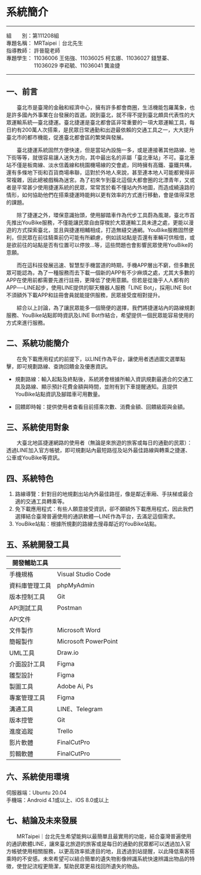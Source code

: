 # 系統簡介
---
組&emsp;&emsp;別：第111208組 <br/>
專題名稱： MRTaipei｜台北先生 <br/>
指導教師： 許晉龍老師 <br/>
專題學生： 11036006 王佑強、11036025 柯玄娜、11036027 錢慧蓁、 <br/>
　　　　　 11036029 李崧毓、11036041 龔渝捷

---
## 一、前言
&emsp;&emsp;臺北市是臺灣的金融和經濟中心，擁有許多都會商圈，生活機能包羅萬象，也是許多國內外事業在台發展的首選。說到臺北，就不得不提到臺北頗具代表性的大眾運輸系統—臺北捷運。臺北捷運是臺北都會區非常重要的一項大眾運輸工具，每日約有200萬人次搭乘，是民眾日常通勤和出遊最依賴的交通工具之一，大大提升臺北市的都市機能，促進臺北都會區的繁榮與發展。  

&emsp;&emsp;臺北捷運系統固然方便快速，但是當站內設施一多，或是連接著其他路線、地下街等等，就很容易讓人迷失方向，其中最出名的非屬「臺北車站」不可。臺北車站不僅是板南線、淡水信義線和桃園機場線的交會處，同時擁有高鐵、臺鐵共構，還有多條地下街和百貨商場串聯，這對於外地人來說，甚至連本地人可能都覺得非常複雜，因此總被戲稱為迷宮。為了初來乍到臺北這個大都會圈的北漂青年，又或者是平常甚少使用捷運系統的民眾，常常苦於看不懂站內外地圖，而造成繞遠路的情形，如何協助他們在搭乘捷運時能夠以更有效率的方式進行移動，會是值得深思的課題。

&emsp;&emsp;除了捷運之外，環保意識抬頭，使用腳踏車作為代步工具蔚為風潮，臺北市首先推出YouBike服務，不僅能讓民眾自由穿梭於大眾運輸工具未達之處，更能以漫遊的方式探索臺北，並且與捷運相輔相成，打造無縫交通網。YouBike服務固然便利，但民眾在前往騎乘前仍可能有所顧慮，例如該站點是否還有車輛可供租借，或是欲前往的站點是否有位置可以停放...等，這些問題也會影響民眾使用YouBike的意願。

&emsp;&emsp;而在這科技發展迅速、智慧型手機當道的時期，手機APP層出不窮，但多數民眾可能認為，為了一種服務而去下載一個新的APP有不少麻煩之處，尤其大多數的APP在使用前都需要先進行註冊，更降低了使用意願。但若是從幾乎人人都有的APP──LINE起步，使用LINE提供的聊天機器人服務「LINE Bot」，採用LINE Bot不須額外下載APP和註冊會員就能提供服務，民眾接受度相對提升。

&emsp;&emsp;綜合以上討論，為了讓民眾能多一個簡便的選擇，我們將捷運站內的路線規劃服務、YouBike站點即時資訊及LINE Bot作結合，希望提供一個民眾能容易使用的方式來進行服務。


## 二、系統功能簡介
&emsp;&emsp;在免下載應用程式的前提下，以LINE作為平台，讓使用者透過圖文選單點擊，即可規劃路線、查詢回饋金及優惠資訊。

* 規劃路線：輸入起點及終點後，系統將會根據所輸入資訊規劃最適合的交通工具及路線、顯示預計花費金額與時間，並附有到下車提醒通知。且提供YouBike站點資訊及腳踏車可用數量。

* 回饋即時報：提供使用者查看目前搭乘次數、消費金額、回饋級距與金額。


## 三、系統使用對象
&emsp;&emsp;大臺北地區捷運網路的使用者（無論是來旅遊的旅客或每日的通勤的民眾）：透過LINE加入官方帳號，即可規劃站內最短路徑及站外最佳路線與轉乘之捷運、公車或YouBike等資訊。

## 四、系統特色
  1. 路線導覽：針對目的地規劃出站內外最佳路徑，像是鄰近車廂、手扶梯或最合適的交通工具轉乘等。<br/>
  2. 免下載應用程式：有些人願意接受資訊，卻不願額外下載應用程式，因此我們選擇結合臺灣普遍使用的通訊軟體—LINE作為平台，去滿足這個需求。<br/>
  3. YouBike站點：根據所規劃的路線去搜尋鄰近的YouBike站點。<br/>


## 五、系統開發工具
| 開發輔助工具      |  |
| -               | -|
| 手機規格         | Visual Studio Code   |
| 資料庫管理工具    | phpMyAdmin           |
| 版本控制工具      | Git                  |
| API測試工具      | Postman              |
| API文件         |  |
| 文件製作         | Microsoft Word       |
| 簡報製作         | Microsoft PowerPoint |
| UML工具         |  Draw.io             |
| 介面設計工具      | Figma               |
| 雛型設計         | Figma                |
| 製圖工具         | Adobe Ai, Ps         |
| 專案管理工具      | Figma                |
| 溝通工具         | LINE、Telegram        |
| 版本控管         | Git                  |
| 進度追蹤         | Trello               |
| 影片軟體         | FinalCutPro          |
| 剪輯軟體         | FinalCutPro          |

## 六、系統使用環境
伺服器端：Ubuntu 20.04 <br/>
手機端：Android 4.1或以上、iOS 8.0或以上

## 七、結論及未來發展
&emsp;&emsp;MRTaipei｜台北先生希望能夠以最簡單且最實用的功能，結合臺灣普遍使用的通訊軟體LINE，讓來臺北旅遊的旅客或是每日的通勤的民眾都可以透過加入官方帳號使用相關服務，以更高效率抵達目的地，且透過到站提醒，以此降低乘客搭乘時的不安感。未來希望可以結合簡單的遺失物影像辨識系統快速辨識出物品的特徵，使登記流程更簡潔，幫助民眾更易找回所遺失的物品。

